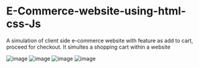 # E-Commerce-website-using-html-css-Js
  A simulation of client side e-commerce website with feature as add to cart, proceed for checkout. It simultes a shopping cart within a website


![image](https://github.com/jitesh-sidhani/FarmEasy-Website-Updated/assets/110370070/d549b06c-dc74-41b9-81e2-2dbc10f370f1)
![image](https://github.com/jitesh-sidhani/FarmEasy-Website-Updated/assets/110370070/73d0c417-12b1-4d1c-96d2-4127f5a07389)
![image](https://github.com/jitesh-sidhani/FarmEasy-Website-Updated/assets/110370070/5530054f-00c3-4cf0-a980-a5502ae83bd4)
![image](https://github.com/jitesh-sidhani/FarmEasy-Website-Updated/assets/110370070/24337ab5-e1cb-4e21-8171-a01a038a03e0)

